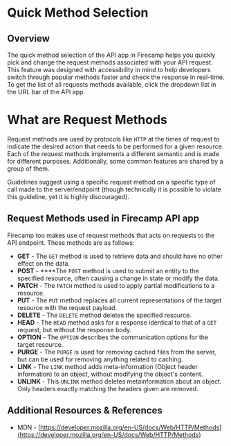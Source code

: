 # Quick Method Selection

## Overview

The quick method selection of the API app in Firecamp helps you quickly pick and change the request methods associated with your API request. This feature was designed with accessibility in mind to help developers switch through popular methods faster and check the response in real-time. To get the list of all requests methods available, click the dropdown list in the URL bar of the API app.

# What are Request Methods

Request methods are used by protocols like `HTTP` at the times of request to indicate the desired action that needs to be performed for a given resource. Each of the request methods implements a different semantic and is made for different purposes. Additionally, some common features are shared by a group of them.

Guidelines suggest using a specific request method on a specific type of call made to the server/endpoint (though technically it is possible to violate this guideline, yet it is highly discouraged).

## Request Methods used in Firecamp API app

Firecamp too makes use of request methods that acts on requests to the API endpoint. These methods are as follows:

- **GET** - The `GET` method is used to retrieve data and should have no other effect on the data.
- **POST** - ****The `POST` method is used to submit an entity to the specified resource, often causing a change in state or modify the data.
- **PATCH** - The `PATCH` method is used to apply partial modifications to a resource.
- **PUT** - The `PUT` method replaces all current representations of the target resource with the request payload.
- **DELETE** - The `DELETE` method deletes the specified resource.
- **HEAD** - The `HEAD` method asks for a response identical to that of a `GET` request, but without the response body.
- **OPTION** - The `OPTION` describes the communication options for the target resource.
- **PURGE** - The `PURGE` is used for removing cached files from the server, but can be used for removing anything related to caching.
- **LINK** - The `LINK` method adds meta-information (Object header information) to an object, without modifying the object's content.
- **UNLINK** - This `UNLINK` method deletes metainformation about an object. Only headers exactly matching the headers given are removed.

## Additional Resources & References

- MDN - [https://developer.mozilla.org/en-US/docs/Web/HTTP/Methods](https://developer.mozilla.org/en-US/docs/Web/HTTP/Methods)
